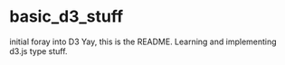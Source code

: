 # basic_d3_stuff
initial foray into D3
Yay, this is the README. Learning and implementing d3.js type stuff.


